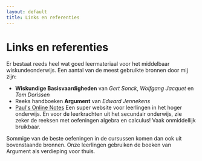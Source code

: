 ```yaml
---
layout: default
title: Links en referenties
---
```



Links en referenties
==========================
Er bestaat reeds heel wat goed leermateriaal voor het middelbaar wiskundeonderwijs. Een aantal van de meest gebruikte bronnen door mij zijn:

* **Wiskundige Basisvaardigheden** van _Gert Sonck_, _Wolfgang Jacquet_ en _Tom Dorissen_
* Reeks handboeken **Argument** van _Edward Jennekens_
* [Paul's Online Notes][pauls-notes] Een super website voor leerlingen in het hoger onderwijs. En voor de leerkrachten uit het secundair onderwijs, zie zeker de reeksen met oefeningen algebra en calculus! Vaak onmiddellijk bruikbaar.

Sommige van de beste oefeningen in de cursussen komen dan ook uit bovenstaande bronnen. Onze leerlingen gebruiken de boeken van Argument als verdieping voor thuis.

[pauls-notes]: http://tutorial.math.lamar.edu/
